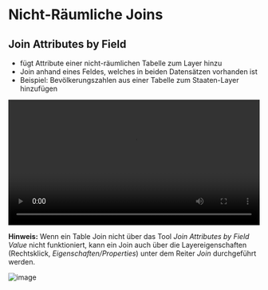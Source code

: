 # Nicht-Räumliche Joins

## Join Attributes by Field
* fügt Attribute einer nicht-räumlichen Tabelle zum Layer hinzu
* Join anhand eines Feldes, welches in beiden Datensätzen vorhanden ist
* Beispiel: Bevölkerungszahlen aus einer Tabelle zum Staaten-Layer hinzufügen

<video width="100%" controls src="https://courses.gistools.geog.uni-heidelberg.de/giscience/gis-einfuehrung/-/wikis/uploads/QGIS/videos/qgis_join.mp4"></video>

**Hinweis:**
Wenn ein Table Join nicht über das Tool *Join Attributes by Field Value* nicht funktioniert, kann ein Join auch über die Layereigenschaften (Rechtsklick, *Eigenschaften/Properties*) unter dem Reiter *Join* durchgeführt werden. 

![image](https://courses.gistools.geog.uni-heidelberg.de/giscience/gis-einfuehrung/-/wikis/uploads/688d2e73062a67df73ddd8969ba98334/image.png)